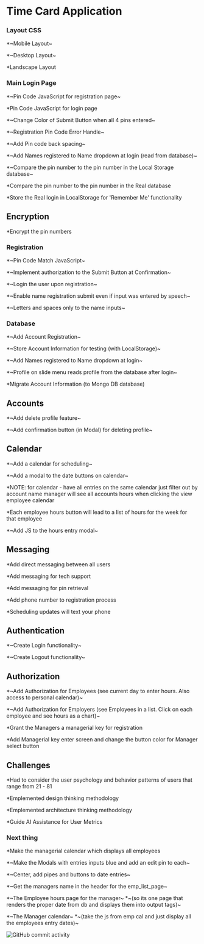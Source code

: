 # Time Card Application

### Layout CSS

\*~Mobile Layout~

\*~Desktop Layout~

\*Landscape Layout

### Main Login Page

\*~Pin Code JavaScript for registration page~

\*Pin Code JavaScript for login page

\*~Change Color of Submit Button when all 4 pins entered~

\*~Registration Pin Code Error Handle~

\*~Add Pin code back spacing~

\*~Add Names registered to Name dropdown at login (read from database)~

\*~Compare the pin number to the pin number in the Local Storage database~

\*Compare the pin number to the pin number in the Real database

\*Store the Real login in LocalStorage
for 'Remember Me' functionality

## Encryption

\*Encrypt the pin numbers

### Registration

\*~Pin Code Match JavaScript~

\*~Implement authorization to the Submit Button at Confirmation~

\*~Login the user upon registration~

\*~Enable name registration submit even if input was entered by speech~

\*~Letters and spaces only to the name inputs~

### Database

\*~Add Account Registration~

\*~Store Account Information for testing (with LocalStorage)~

\*~Add Names registered to Name dropdown at login~

\*~Profile on slide menu reads profile from the database after login~

\*Migrate Account Information (to Mongo DB database)

## Accounts

\*~Add delete profile feature~

\*~Add confirmation button (in Modal) for deleting profile~

## Calendar

\*~Add a calendar for scheduling~

\*~Add a modal to the date buttons on calendar~

\*NOTE: for calendar - have all entries on the same calendar just filter out by account name manager will see all accounts hours when clicking the view employee calendar

\*Each employee hours button will lead to a list of hours for the week for that employee

\*~Add JS to the hours entry modal~

## Messaging

\*Add direct messaging between all users

\*Add messaging for tech support

\*Add messaging for pin retrieval

\*Add phone number to registration process

\*Scheduling updates will text your phone

## Authentication

\*~Create Login functionality~

\*~Create Logout functionality~

## Authorization

\*~Add Authorization for Employees (see current day to enter hours. Also access to personal calendar)~

\*~Add Authorization for Employers (see Employees in a list. Click on each employee and see hours as a chart)~

\*Grant the Managers a managerial key for registration

\*Add Managerial key enter screen and change the button color for Manager select button

## Challenges

\*Had to consider the user psychology and behavior patterns of users that range from 21 - 81

\*Emplemented design thinking methodology

\*Emplemented architecture thinking methodology

\*Guide AI Assistance for User Metrics

### Next thing

\*Make the managerial calendar which displays all employees

\*~Make the Modals with entries inputs blue and add an edit pin to each~

\*~Center, add pipes and buttons to date entries~

\*~Get the managers name in the header for the emp_list_page~

\*~The Employee hours page for the manager~
\*~(so its one page that renders the proper date from db and displays them into output tags)~

\*~The Manager calendar~
\*~(take the js from emp cal and just display all the employees entry dates)~

![GitHub commit activity](https://img.shields.io/github/commit-activity/t/courthub74/viking_arena_time_card?style=flat&logo=GitHub)
